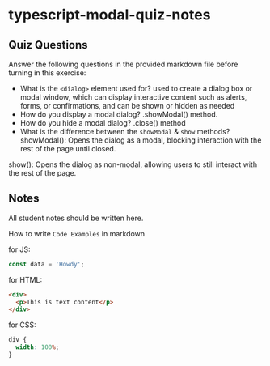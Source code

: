 # typescript-modal-quiz-notes

## Quiz Questions

Answer the following questions in the provided markdown file before turning in this exercise:

- What is the `<dialog>` element used for?
  used to create a dialog box or modal window, which can display interactive content such as alerts, forms, or confirmations, and can be shown or hidden as needed
- How do you display a modal dialog?
  .showModal() method.
- How do you hide a modal dialog?
  .close() method
- What is the difference between the `showModal` & `show` methods?
  showModal(): Opens the dialog as a modal, blocking interaction with the rest of the page until closed.

show(): Opens the dialog as non-modal, allowing users to still interact with the rest of the page.

## Notes

All student notes should be written here.

How to write `Code Examples` in markdown

for JS:

```javascript
const data = 'Howdy';
```

for HTML:

```html
<div>
  <p>This is text content</p>
</div>
```

for CSS:

```css
div {
  width: 100%;
}
```
